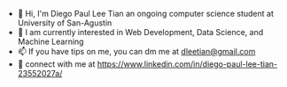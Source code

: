 - 👋 Hi, I'm Diego Paul Lee Tian an ongoing computer science student at University of San-Agustin
- 🙌 I am currently interested in Web Development, Data Science, and Machine Learning
- 📫 If you have tips on me, you can dm me at dleetian@gmail.com 
- 💞️ connect with me at https://www.linkedin.com/in/diego-paul-lee-tian-23552027a/
<!---
DLeeTian/DLeeTian is a ✨ special ✨ repository because its `README.md` (this file) appears on your GitHub profile.
You can click the Preview link to take a look at your changes.
--->
